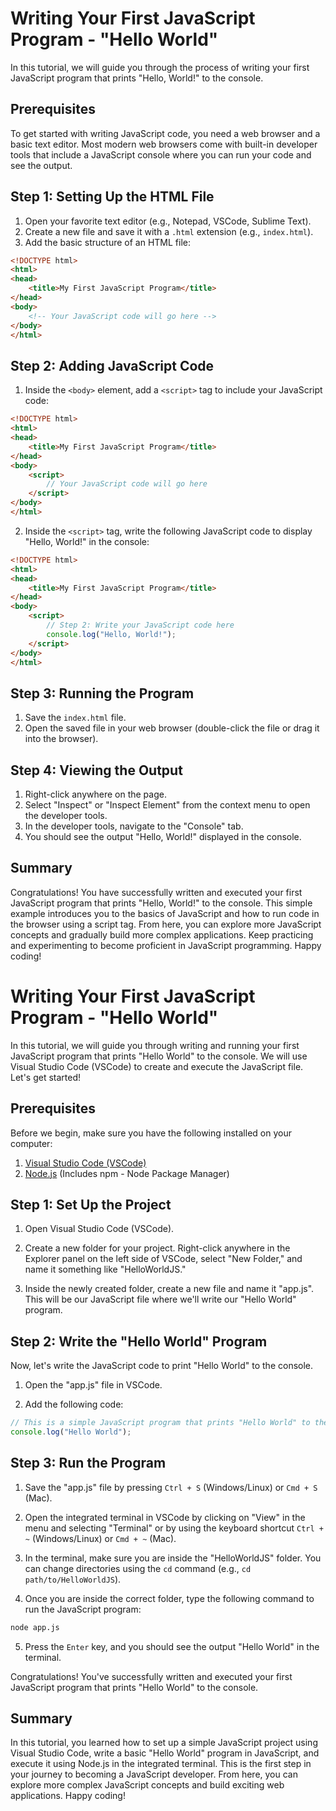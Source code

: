 # Writing Your First JavaScript Program - "Hello World"

In this tutorial, we will guide you through the process of writing your first JavaScript program that prints "Hello, World!" to the console.

## Prerequisites

To get started with writing JavaScript code, you need a web browser and a basic text editor. Most modern web browsers come with built-in developer tools that include a JavaScript console where you can run your code and see the output.

## Step 1: Setting Up the HTML File

1. Open your favorite text editor (e.g., Notepad, VSCode, Sublime Text).
2. Create a new file and save it with a `.html` extension (e.g., `index.html`).
3. Add the basic structure of an HTML file:

```html
<!DOCTYPE html>
<html>
<head>
    <title>My First JavaScript Program</title>
</head>
<body>
    <!-- Your JavaScript code will go here -->
</body>
</html>
```

## Step 2: Adding JavaScript Code

1. Inside the `<body>` element, add a `<script>` tag to include your JavaScript code:

```html
<!DOCTYPE html>
<html>
<head>
    <title>My First JavaScript Program</title>
</head>
<body>
    <script>
        // Your JavaScript code will go here
    </script>
</body>
</html>
```

2. Inside the `<script>` tag, write the following JavaScript code to display "Hello, World!" in the console:

```html
<!DOCTYPE html>
<html>
<head>
    <title>My First JavaScript Program</title>
</head>
<body>
    <script>
        // Step 2: Write your JavaScript code here
        console.log("Hello, World!");
    </script>
</body>
</html>
```

## Step 3: Running the Program

1. Save the `index.html` file.
2. Open the saved file in your web browser (double-click the file or drag it into the browser).

## Step 4: Viewing the Output

1. Right-click anywhere on the page.
2. Select "Inspect" or "Inspect Element" from the context menu to open the developer tools.
3. In the developer tools, navigate to the "Console" tab.
4. You should see the output "Hello, World!" displayed in the console.

## Summary

Congratulations! You have successfully written and executed your first JavaScript program that prints "Hello, World!" to the console. This simple example introduces you to the basics of JavaScript and how to run code in the browser using a script tag. From here, you can explore more JavaScript concepts and gradually build more complex applications. Keep practicing and experimenting to become proficient in JavaScript programming. Happy coding!

# Writing Your First JavaScript Program - "Hello World"

In this tutorial, we will guide you through writing and running your first JavaScript program that prints "Hello World" to the console. We will use Visual Studio Code (VSCode) to create and execute the JavaScript file. Let's get started!

## Prerequisites

Before we begin, make sure you have the following installed on your computer:

1. [Visual Studio Code (VSCode)](https://code.visualstudio.com/download)
2. [Node.js](https://nodejs.org/) (Includes npm - Node Package Manager)

## Step 1: Set Up the Project

1. Open Visual Studio Code (VSCode).

2. Create a new folder for your project. Right-click anywhere in the Explorer panel on the left side of VSCode, select "New Folder," and name it something like "HelloWorldJS."

3. Inside the newly created folder, create a new file and name it "app.js". This will be our JavaScript file where we'll write our "Hello World" program.

## Step 2: Write the "Hello World" Program

Now, let's write the JavaScript code to print "Hello World" to the console.

1. Open the "app.js" file in VSCode.

2. Add the following code:

```javascript
// This is a simple JavaScript program that prints "Hello World" to the console.
console.log("Hello World");
```

## Step 3: Run the Program

1. Save the "app.js" file by pressing `Ctrl + S` (Windows/Linux) or `Cmd + S` (Mac).

2. Open the integrated terminal in VSCode by clicking on "View" in the menu and selecting "Terminal" or by using the keyboard shortcut `Ctrl + ~` (Windows/Linux) or `Cmd + ~` (Mac).

3. In the terminal, make sure you are inside the "HelloWorldJS" folder. You can change directories using the `cd` command (e.g., `cd path/to/HelloWorldJS`).

4. Once you are inside the correct folder, type the following command to run the JavaScript program:

```bash
node app.js
```

5. Press the `Enter` key, and you should see the output "Hello World" in the terminal.

Congratulations! You've successfully written and executed your first JavaScript program that prints "Hello World" to the console.

## Summary

In this tutorial, you learned how to set up a simple JavaScript project using Visual Studio Code, write a basic "Hello World" program in JavaScript, and execute it using Node.js in the integrated terminal. This is the first step in your journey to becoming a JavaScript developer. From here, you can explore more complex JavaScript concepts and build exciting web applications. Happy coding!